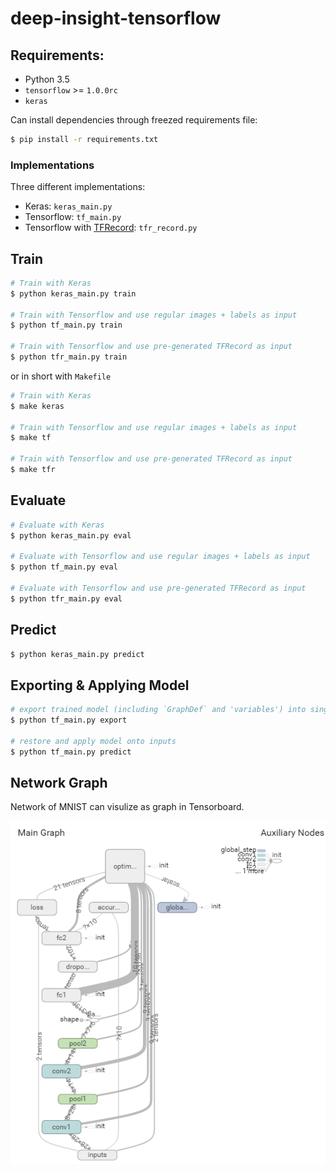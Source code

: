 # deep-insight-tensorflow

## Requirements:
- Python 3.5
- `tensorflow` >= `1.0.0rc`
- `keras`

Can install dependencies through freezed requirements file:
```bash
$ pip install -r requirements.txt
```

### Implementations
Three different implementations:
- Keras: `keras_main.py`
- Tensorflow: `tf_main.py`
- Tensorflow with [TFRecord](https://www.tensorflow.org/how_tos/reading_data/#standard_tensorflow_format): `tfr_record.py`

## Train

```bash
# Train with Keras
$ python keras_main.py train

# Train with Tensorflow and use regular images + labels as input
$ python tf_main.py train

# Train with Tensorflow and use pre-generated TFRecord as input
$ python tfr_main.py train
```

or in short with `Makefile`

```bash
# Train with Keras
$ make keras

# Train with Tensorflow and use regular images + labels as input
$ make tf

# Train with Tensorflow and use pre-generated TFRecord as input
$ make tfr
```

## Evaluate

```bash
# Evaluate with Keras
$ python keras_main.py eval

# Evaluate with Tensorflow and use regular images + labels as input
$ python tf_main.py eval

# Evaluate with Tensorflow and use pre-generated TFRecord as input
$ python tfr_main.py eval
```

## Predict

```bash
$ python keras_main.py predict
```

## Exporting & Applying Model
```bash
# export trained model (including `GraphDef` and 'variables') into single file
$ python tf_main.py export

# restore and apply model onto inputs
$ python tf_main.py predict
```

## Network Graph
Network of MNIST can visulize as graph in Tensorboard.

![mnist in tensorflow](doc/img/mnist-tsb-graph.png)
